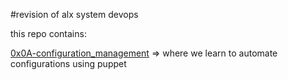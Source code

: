 #revision of alx system devops

this repo contains:

[0x0A-configuration_management](./0x0A-configuration_management) => where we
learn to automate configurations using puppet
